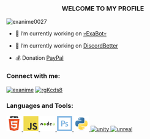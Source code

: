 <h3 align="center">WELCOME TO MY PROFILE</h3>

<p align="left"> <img src="https://komarev.com/ghpvc/?username=exanime0027&label=Profile%20views&color=0e75b6&style=flat" alt="exanime0027" /> </p>

- 🔭 I’m currently working on [💀ExaBot💀](https://discord-exabot.glitch.me/)

- 🔭 I’m currently working on [DiscordBetter](https://github.com/Exanime0027/DiscordBetter)

- 💰 Donation [PayPal](https://paypal.me/ExanimeTV)

<h3 align="left">Connect with me:</h3>
<p align="left">
<a href="https://www.youtube.com/c/exanime" target="blank"><img align="center" src="https://cdn.jsdelivr.net/npm/simple-icons@3.0.1/icons/youtube.svg" alt="exanime" height="30" width="40" /></a>
<a href="https://discord.gg/rgKcds8" target="blank"><img align="center" src="https://cdn.jsdelivr.net/npm/simple-icons@3.0.1/icons/discord.svg" alt="rgKcds8" height="30" width="40" /></a>
</p>

<h3 align="left">Languages and Tools:</h3>
<p align="left"> <a href="https://www.w3.org/html/" target="_blank"> <img src="https://raw.githubusercontent.com/devicons/devicon/master/icons/html5/html5-original-wordmark.svg" alt="html5" width="40" height="40"/> </a> <a href="https://developer.mozilla.org/en-US/docs/Web/JavaScript" target="_blank"> <img src="https://raw.githubusercontent.com/devicons/devicon/master/icons/javascript/javascript-original.svg" alt="javascript" width="40" height="40"/> </a> <a href="https://nodejs.org" target="_blank"> <img src="https://raw.githubusercontent.com/devicons/devicon/master/icons/nodejs/nodejs-original-wordmark.svg" alt="nodejs" width="40" height="40"/> </a> <a href="https://www.photoshop.com/en" target="_blank"> <img src="https://raw.githubusercontent.com/devicons/devicon/master/icons/photoshop/photoshop-line.svg" alt="photoshop" width="40" height="40"/> </a> <a href="https://www.python.org" target="_blank"> <img src="https://raw.githubusercontent.com/devicons/devicon/master/icons/python/python-original.svg" alt="python" width="40" height="40"/> </a> <a href="https://unity.com/" target="_blank"> <img src="https://www.vectorlogo.zone/logos/unity3d/unity3d-icon.svg" alt="unity" width="40" height="40"/> </a> <a href="https://unrealengine.com/" target="_blank"> <img src="https://raw.githubusercontent.com/kenangundogan/fontisto/036b7eca71aab1bef8e6a0518f7329f13ed62f6b/icons/svg/brand/unreal-engine.svg" alt="unreal" width="40" height="40"/> </a> </p>
